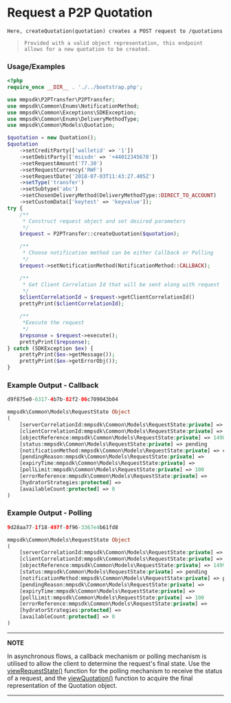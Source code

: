 # Request a P2P Quotation

`Here, createQuotation(quotation) creates a POST request to /quotations`

> `Provided with a valid object representation, this endpoint allows for a new quotation to be created.`

### Usage/Examples

```php
<?php
require_once __DIR__ . './../bootstrap.php';

use mmpsdk\P2PTransfer\P2PTransfer;
use mmpsdk\Common\Enums\NotificationMethod;
use mmpsdk\Common\Exceptions\SDKException;
use mmpsdk\Common\Enums\DeliveryMethodType;
use mmpsdk\Common\Models\Quotation;

$quotation = new Quotation();
$quotation
    ->setCreditParty(['walletid' => '1'])
    ->setDebitParty(['msisdn' => '+44012345678'])
    ->setRequestAmount('77.30')
    ->setRequestCurrency('RWF')
    ->setRequestDate('2018-07-03T11:43:27.405Z')
    ->setType('transfer')
    ->setSubtype('abc')
    ->setChosenDeliveryMethod(DeliveryMethodType::DIRECT_TO_ACCOUNT)
    ->setCustomData(['keytest' => 'keyvalue']);
try {
    /**
     * Construct request object and set desired parameters
     */
    $request = P2PTransfer::createQuotation($quotation);

    /**
     * Choose notification method can be either Callback or Polling
     */
    $request->setNotificationMethod(NotificationMethod::CALLBACK);

    /**
     * Get Client Correlation Id that will be sent along with request
     */
    $clientCorrelationId = $request->getClientCorrelationId()
    prettyPrint($clientCorrelationId);

    /**
     *Execute the request
     */
    $repsonse = $request->execute();
    prettyPrint($repsonse);
} catch (SDKException $ex) {
    prettyPrint($ex->getMessage());
    prettyPrint($ex->getErrorObj());
}
```

### Example Output - Callback

```php
d9f875e0-6317-4b7b-82f2-06c709043b04

mmpsdk\Common\Models\RequestState Object
(
    [serverCorrelationId:mmpsdk\Common\Models\RequestState:private] => efa39ae1-04d8-4511-b350-2ead2c8f6cd0
    [clientCorrelationId:mmpsdk\Common\Models\RequestState:private] => d9f875e0-6317-4b7b-82f2-06c709043b04
    [objectReference:mmpsdk\Common\Models\RequestState:private] => 1498
    [status:mmpsdk\Common\Models\RequestState:private] => pending
    [notificationMethod:mmpsdk\Common\Models\RequestState:private] => callback
    [pendingReason:mmpsdk\Common\Models\RequestState:private] =>
    [expiryTime:mmpsdk\Common\Models\RequestState:private] =>
    [pollLimit:mmpsdk\Common\Models\RequestState:private] => 100
    [errorReference:mmpsdk\Common\Models\RequestState:private] =>
    [hydratorStrategies:protected] =>
    [availableCount:protected] => 0
)
```

### Example Output - Polling

```php
9d28aa77-1f18-497f-8f96-3367e4b61fd8

mmpsdk\Common\Models\RequestState Object
(
    [serverCorrelationId:mmpsdk\Common\Models\RequestState:private] => 563ae419-2eac-4099-b146-06085a5e96b4
    [clientCorrelationId:mmpsdk\Common\Models\RequestState:private] => 9d28aa77-1f18-497f-8f96-3367e4b61fd8
    [objectReference:mmpsdk\Common\Models\RequestState:private] => 1499
    [status:mmpsdk\Common\Models\RequestState:private] => pending
    [notificationMethod:mmpsdk\Common\Models\RequestState:private] => polling
    [pendingReason:mmpsdk\Common\Models\RequestState:private] =>
    [expiryTime:mmpsdk\Common\Models\RequestState:private] =>
    [pollLimit:mmpsdk\Common\Models\RequestState:private] => 100
    [errorReference:mmpsdk\Common\Models\RequestState:private] =>
    [hydratorStrategies:protected] =>
    [availableCount:protected] => 0
)
```
---

**NOTE**

In asynchronous flows, a callback mechanism or polling mechanism is utilised to allow the client to determine the request's final state. Use the [viewRequestState()](viewRequestState.Readme.md) function for the polling mechanism to receive the status of a request, and the [viewQuotation()](viewQuotation.Readme.md) function to acquire the final representation of the Quotation object.

---